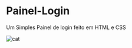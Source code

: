 # Painel-Login
Um Simples Painel de login feito em HTML e CSS

![cat](https://user-images.githubusercontent.com/92822406/183307880-df9c45ba-117f-4201-85b0-fa5898316878.svg)
